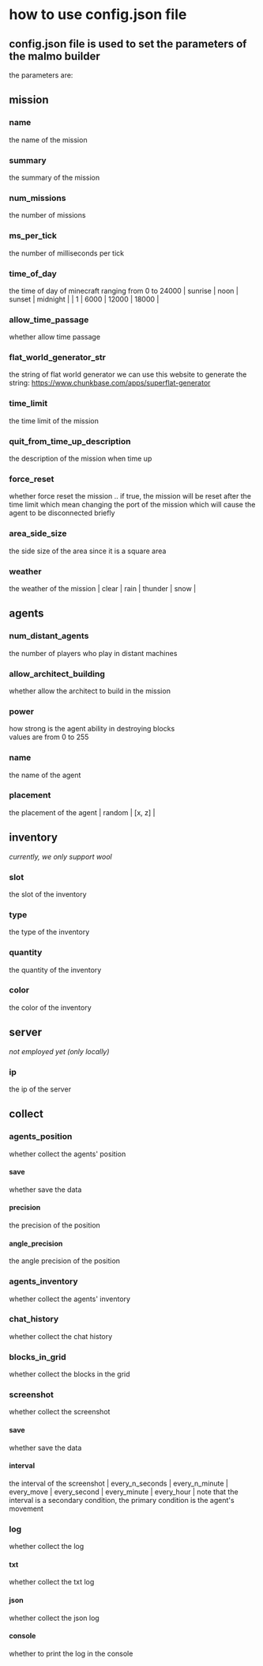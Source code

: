 # how to use config.json file
## config.json file is used to set the parameters of the malmo builder
the parameters are:
## mission
### name
the name of the mission
### summary
the summary of the mission
### num_missions
the number of missions
### ms_per_tick
the number of milliseconds per tick
### time_of_day
the time of day of minecraft ranging from 0 to 24000
| sunrise | noon | sunset | midnight |
| 1       | 6000 | 12000  | 18000    |
### allow_time_passage
whether allow time passage
### flat_world_generator_str
the string of flat world generator
we can use this website to generate the string: https://www.chunkbase.com/apps/superflat-generator
### time_limit
the time limit of the mission
### quit_from_time_up_description
the description of the mission when time up
### force_reset
whether force reset the mission .. if true, the mission will be reset after the time limit which mean changing the port of the mission which will cause the agent to be disconnected briefly
### area_side_size
the side size of the area since it is a square area
### weather
the weather of the mission
| clear | rain | thunder | snow |

## agents
### num_distant_agents
the number of players who play in distant machines
### allow_architect_building
whether allow the architect to build in the mission
### power
how strong is the agent ability in destroying blocks  
values are from 0 to 255
### name
the name of the agent
### placement
the placement of the agent
| random | [x, z] |

## inventory
*currently, we only support wool*
### slot
the slot of the inventory
### type
the type of the inventory
### quantity
the quantity of the inventory
### color
the color of the inventory

## server
*not employed yet (only locally)*
### ip
the ip of the server

## collect
### agents_position
whether collect the agents' position
#### save
whether save the data
#### precision
the precision of the position
#### angle_precision
the angle precision of the position

### agents_inventory
whether collect the agents' inventory
### chat_history
whether collect the chat history
### blocks_in_grid
whether collect the blocks in the grid
### screenshot
whether collect the screenshot
#### save
whether save the data
#### interval
the interval of the screenshot
| every_n_seconds | every_n_minute |  every_move | every_second | every_minute | every_hour | 
note that the interval is a secondary condition, the primary condition is the agent's movement

### log
whether collect the log
#### txt
whether collect the txt log
#### json
whether collect the json log
#### console
whether to print the log in the console


